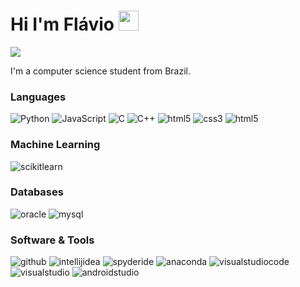 # Hi I'm Flávio <img src="https://github.com/TheDudeThatCode/TheDudeThatCode/blob/master/Assets/Earth.gif" width="32px">

<!-- Profile View Count -->
![](https://komarev.com/ghpvc/?username=flaviomaioli&color=blue) 

I'm a computer science student from Brazil.

### Languages
![Python](https://img.shields.io/badge/python-3776AB?style=for-the-badge&logo=python&logoColor=white)
![JavaScript](https://img.shields.io/badge/javascript-F7DF1E?style=for-the-badge&logo=javascript&logoColor=white)
![C](https://img.shields.io/badge/c-A8B9CC?style=for-the-badge&logo=c&logoColor=white)
![C++](https://img.shields.io/badge/C++-00599C?style=for-the-badge&logo=cplusplus&logoColor=white)
![html5](https://img.shields.io/badge/html-E34F26?style=for-the-badge&logo=html5&logoColor=white)
![css3](https://img.shields.io/badge/css-1572B6?style=for-the-badge&logo=css3&logoColor=white)
![html5](https://img.shields.io/badge/html5-E34F26?style=for-the-badge&logo=html5&logoColor=white)

### Machine Learning
![scikitlearn](https://img.shields.io/badge/scikitlearn-F7931E?style=for-the-badge&logo=scikitlearn&logoColor=white)

### Databases
![oracle](https://img.shields.io/badge/Oracle-F80000?style=for-the-badge&logo=Oracle&logoColor=white)
![mysql](https://img.shields.io/badge/Mysql-4479A1?style=for-the-badge&logo=Mysql&logoColor=white)

### Software & Tools
![github](https://img.shields.io/badge/GitHub-000000?style=for-the-badge&logo=GitHub&logoColor=white)
![intellijidea](https://img.shields.io/badge/intellij-000000?style=for-the-badge&logo=intellijidea&logoColor=white)
![spyderide](https://img.shields.io/badge/spyder-FF0000?style=for-the-badge&logo=spyderide&logoColor=white)
![anaconda](https://img.shields.io/badge/anaconda-44A833?style=for-the-badge&logo=anaconda&logoColor=white)
![visualstudiocode](https://img.shields.io/badge/code-007ACC?style=for-the-badge&logo=visualstudiocode&logoColor=white)
![visualstudio](https://img.shields.io/badge/visualstudio-5C2D91?style=for-the-badge&logo=visualstudio&logoColor=white)
![androidstudio](https://img.shields.io/badge/androidstudio-3DDC84?style=for-the-badge&logo=androidstudio&logoColor=white)



<!--
<br>

  <a href="https://in.linkedin.com/in/TheDudeThatCode">
    <img align="left" alt="Shubhamdeep Jha | Linkedin" width="24px" src="https://github.com/TheDudeThatCode/TheDudeThatCode/blob/master/Assets/Linkedin.svg" />
  </a>
  <a href="https://www.instagram.com/thedudethatcode/">
    <img align="left" alt="Shubhamdeep Jha | Instagram" width="24px" src="https://github.com/TheDudeThatCode/TheDudeThatCode/blob/master/Assets/Instagram.svg" />
  </a>
  <a href="mailto:shubhamdeepjha@gmail.com">
    <img align="left" alt="Shubhamdeep Jha | Gmail" width="26px" src="https://github.com/TheDudeThatCode/TheDudeThatCode/blob/master/Assets/Gmail.svg" />
  </a>

<br><br><br><br>

